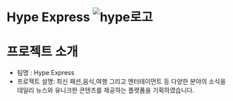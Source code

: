 # Hype Express ![hype로고](https://user-images.githubusercontent.com/80263801/204436783-df1a9955-cfa9-47aa-a565-a4da2ddb850d.jpg)

# 프로젝트 소개
* 팀명 : Hype Express
* 프로젝트 설명: 최신 패션,음식,여행 그리고 엔터테이먼트 등 다양한 분야의 소식을 데일리 뉴스와 유니크한 콘텐츠를 제공하는 플랫폼을 기획하였습니다.

